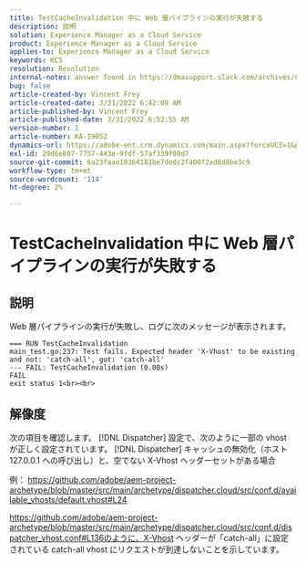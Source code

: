 ```yaml
---
title: TestCacheInvalidation 中に Web 層パイプラインの実行が失敗する
description: 説明
solution: Experience Manager as a Cloud Service
product: Experience Manager as a Cloud Service
applies-to: Experience Manager as a Cloud Service
keywords: KCS
resolution: Resolution
internal-notes: answer found in https://dmasupport.slack.com/archives/C013SBSHPKK/p1645102872540889?thread_ts=1645102277.855389&cid=C013SBSHPKK
bug: false
article-created-by: Vincent Frey
article-created-date: 3/31/2022 6:42:09 AM
article-published-by: Vincent Frey
article-published-date: 3/31/2022 6:52:55 AM
version-number: 1
article-number: KA-19052
dynamics-url: https://adobe-ent.crm.dynamics.com/main.aspx?forceUCI=1&pagetype=entityrecord&etn=knowledgearticle&id=4a8a30af-bdb0-ec11-9840-0022480bde18
exl-id: 29d6e807-7757-443e-9fdf-57af339f00d7
source-git-commit: 6a23faae10364181be7dedc2f408f2ad8d8be3c9
workflow-type: tm+mt
source-wordcount: '114'
ht-degree: 2%

---
```


# TestCacheInvalidation 中に Web 層パイプラインの実行が失敗する

## 説明


Web 層パイプラインの実行が失敗し、ログに次のメッセージが表示されます。

```
=== RUN TestCacheInvalidation
main_test.go:237: Test fails. Expected header 'X-Vhost' to be existing and not: 'catch-all', got: 'catch-all'
--- FAIL: TestCacheInvalidation (0.00s)
FAIL
exit status 1<br><br>
```


## 解像度


次の項目を確認します。 [!DNL Dispatcher] 設定で、次のように一部の vhost が正しく設定されています。 [!DNL Dispatcher] キャッシュの無効化（ホスト 127.0.0.1 への呼び出し）と、空でない X-Vhost ヘッダーセットがある場合

例： https://github.com/adobe/aem-project-archetype/blob/master/src/main/archetype/dispatcher.cloud/src/conf.d/available_vhosts/default.vhost#L24

https://github.com/adobe/aem-project-archetype/blob/master/src/main/archetype/dispatcher.cloud/src/conf.d/dispatcher_vhost.conf#L136のように、X-Vhost ヘッダーが「catch-all」に設定されている catch-all vhost にリクエストが到達しないことを示しています。
